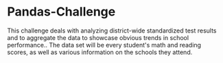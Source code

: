 # Pandas-Challenge
This challenge deals with analyzing district-wide standardized test results and to aggregate the data to showcase obvious trends in school performance.. The data set will be every student's math and reading scores, as well as various information on the schools they attend. 
